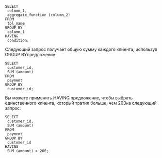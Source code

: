 ```
SELECT
 column_1,
 aggregate_function (column_2)
FROM
 tbl_name
GROUP BY
 column_1
HAVING
 condition;
 ```
 Следующий запрос получает общую сумму каждого клиента, используя GROUP BYпредложение:

```
SELECT
 customer_id,
 SUM (amount)
FROM
 payment
GROUP BY
 customer_id;
```

Вы можете применить HAVING предложение, чтобы выбрать единственного клиента, который тратил больше, чем 200на следующий запрос:
```
SELECT
 customer_id,
 SUM (amount)
FROM
 payment
GROUP BY
 customer_id
HAVING
 SUM (amount) > 200;
```